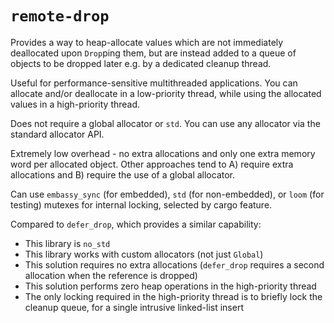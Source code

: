 # `remote-drop`

Provides a way to heap-allocate values which are not immediately deallocated upon `Drop`ping them, but 
are instead added to a queue of objects to be dropped later e.g. by a dedicated cleanup thread.

Useful for performance-sensitive multithreaded applications. You can allocate and/or deallocate
in a low-priority thread, while using the allocated values in a high-priority thread.

Does not require a global allocator or `std`. You can use any allocator via the standard allocator API.

Extremely low overhead - no extra allocations and only one extra memory word per allocated object.
Other approaches tend to A) require extra allocations and B) require the use of a global allocator.

Can use `embassy_sync` (for embedded), `std` (for non-embedded), or `loom` (for testing) mutexes for internal locking, selected by cargo feature.

Compared to `defer_drop`, which provides a similar capability:
* This library is `no_std`
* This library works with custom allocators (not just `Global`)
* This solution requires no extra allocations (`defer_drop` requires a second allocation when the reference is dropped)
* This solution performs zero heap operations in the high-priority thread
* The only locking required in the high-priority thread is to briefly lock the cleanup queue, for a single intrusive linked-list insert

